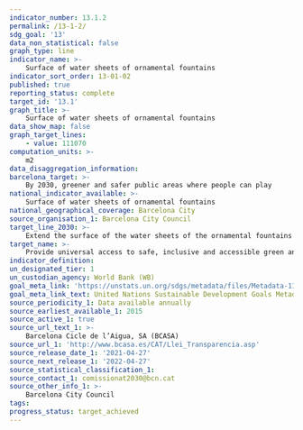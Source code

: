 ```yaml
---
indicator_number: 13.1.2
permalink: /13-1-2/
sdg_goal: '13'
data_non_statistical: false
graph_type: line
indicator_name: >-
    Surface of water sheets of ornamental fountains
indicator_sort_order: 13-01-02
published: true
reporting_status: complete
target_id: '13.1'
graph_title: >-
    Surface of water sheets of ornamental fountains
data_show_map: false
graph_target_lines:
    - value: 111070
computation_units: >-
    m2
data_disaggregation_information: 
barcelona_target: >-
    By 2030, greener and safer public areas where people can play
national_indicator_available: >-
    Surface of water sheets of ornamental fountains
national_geographical_coverage: Barcelona City
source_organisation_1: Barcelona City Council
target_line_2030: >-
    Extend the surface of the water sheets of the ornamental fountains to at least 111,070 m2
target_name: >-
    Provide universal access to safe, inclusive and accessible green and public spaces, in particular for women and children, older people and persons with disabilities
indicator_definition:
un_designated_tier: 1
un_custodian_agency: World Bank (WB)
goal_meta_link: 'https://unstats.un.org/sdgs/metadata/files/Metadata-11-07-01.pdf'
goal_meta_link_text: United Nations Sustainable Development Goals Metadata (pdf 894kB)
source_periodicity_1: Data available annually
source_earliest_available_1: 2015
source_active_1: true
source_url_text_1: >-
    Barcelona Cicle de l’Aigua, SA (BCASA)
source_url_1: 'http://www.bcasa.es/CAT/Llei_Transparencia.asp' 
source_release_date_1: '2021-04-27'
source_next_release_1: '2022-04-27'
source_statistical_classification_1: 
source_contact_1: comissionat2030@bcn.cat
source_other_info_1: >-
    Barcelona City Council
tags:
progress_status: target_achieved 
---
```


